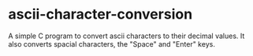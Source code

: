# ascii-character-conversion
 A simple C program to convert ascii characters to their decimal values. It also converts spacial characters, the "Space" and "Enter" keys.
